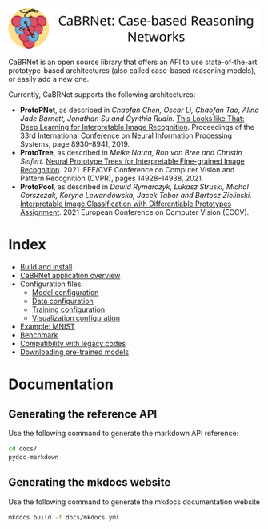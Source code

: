 ![cabrnet banner.svg](./logos/banner.svg)

CaBRNet is an open source library that offers an API to use state-of-the-art
prototype-based architectures (also called case-based reasoning models), or easily add a new one.

Currently, CaBRNet supports the following architectures:

- **ProtoPNet**, as described in *Chaofan Chen, Oscar Li, Chaofan Tao, Alina Jade Barnett,
Jonathan Su and Cynthia Rudin.* [This Looks like That: Deep Learning for Interpretable Image Recognition](https://proceedings.neurips.cc/paper_files/paper/2019/file/adf7ee2dcf142b0e11888e72b43fcb75-Paper.pdf). 
Proceedings of the 33rd International Conference on Neural Information Processing Systems, page 8930–8941, 2019.
- **ProtoTree**, as described in *Meike Nauta, Ron van Bree and Christin Seifert.* [Neural Prototype Trees for Interpretable Fine-grained Image
Recognition](https://openaccess.thecvf.com/content/CVPR2021/papers/Nauta_Neural_Prototype_Trees_for_Interpretable_Fine-Grained_Image_Recognition_CVPR_2021_paper.pdf). 
2021 IEEE/CVF Conference on Computer Vision and Pattern Recognition (CVPR), pages 14928–14938, 2021.
- **ProtoPool**, as described in *Dawid Rymarczyk, Lukasz Struski, Michal Gorszczak, Koryna Lewandowska, Jacek Tabor and Bartosz Zielinski.* 
[Interpretable Image Classification with Differentiable Prototypes Assignment](https://www.ecva.net/papers/eccv_2022/papers_ECCV/papers/136720346.pdf). 
2021 European Conference on Computer Vision (ECCV).

# Index
- [Build and install](manuals/install.md)
- [CaBRNet application overview](manuals/cabrnet.md)
- Configuration files:
    - [Model configuration](manuals/model.md)
    - [Data configuration](manuals/data.md)
    - [Training configuration](manuals/training.md)
    - [Visualization configuration](manuals/visualize.md)
- [Example: MNIST](manuals/mnist.md)
- [Benchmark](manuals/evaluation.md)
- [Compatibility with legacy codes](manuals/legacy.md)
- [Downloading pre-trained models](manuals/download.md)

# Documentation
## Generating the reference API
Use the following command to generate the markdown API reference:
```bash
cd docs/
pydoc-markdown
```
## Generating the mkdocs website
Use the following command to generate the mkdocs documentation website
```bash
mkdocs build -f docs/mkdocs.yml
```